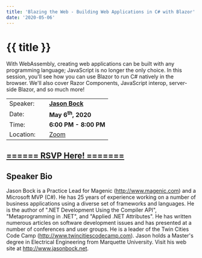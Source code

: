 ```yaml
---
title: 'Blazing the Web - Building Web Applications in C# with Blazor'
date: '2020-05-06'
---
```

# {{ title }}

With WebAssembly, creating web applications can be built with any programming language; JavaScript is no longer the only choice. In this session, you'll see how you can use Blazor to run C# natively in the browser. We'll also cover Razor Components, JavaScript interop, server-side Blazor, and so much more!

<table border="0">
    <tbody>
        <tr>
            <td>Speaker:</td>
            <td>&nbsp;</td>
            <td><b><a title="Jason Bock" target="_blank" rel="noopener noreferrer" href="http://www.jasonbock.net/">Jason Bock</a></b></td>
        </tr>
        <tr>
            <td>Date:</td>
            <td>&nbsp;</td>
            <td><b>May 6<sup>th</sup>, 2020</b></td>
        </tr>
        <tr>
            <td valign="top">Time:</td>
            <td>&nbsp;</td>
            <td><b>6:00 PM - 8:00 PM</b></td>
        </tr>
        <tr>
            <td valign="top">Location:</td>
            <td>&nbsp;</td>
            <td><a title="Location" rel="noopener noreferrer" target="_blank" href="https://match.zoom.us/j/122003971?pwd=WVhjOUlad29pZmYyMkFkV3lwRTU2UT09">Zoom</a></td>
        </tr>
    </tbody>
</table>
<h2><a target="_blank" rel="noopener noreferrer" href="https://www.eventbrite.com/e/blazing-the-web-building-web-applications-in-c-with-blazor-tickets-104166673324">====== RSVP Here! =======</a></h2>
<h2>Speaker Bio</h2>
<p>Jason Bock is a Practice Lead for Magenic (<a href="http://www.magenic.com" target="_blank">http://www.magenic.com</a>) and a Microsoft MVP (C#). He has 25 years of experience working on a number of business applications using a diverse set of frameworks and languages. He is the author of ".NET Development Using the Compiler API", "Metaprogramming in .NET", and "Applied .NET Attributes". He has written numerous articles on software development issues and has presented at a number of conferences and user groups. He is a leader of the Twin Cities Code Camp (<a href="http://www.twincitiescodecamp.com" target="_blank">http://www.<wbr>twincitiescodecamp.com</a>). Jason holds a Master's degree in Electrical Engineering from Marquette University. Visit his web site at <a href="http://www.jasonbock.net" target="_blank">http://www.jasonbock.net</a>.</p>
